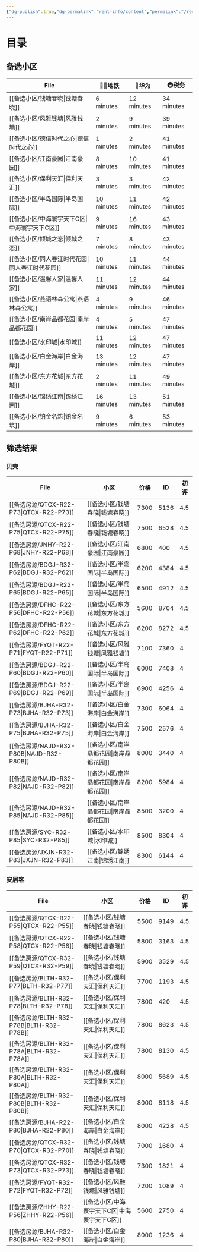 ```yaml
---
{"dg-publish":true,"dg-permalink":"rent-info/content","permalink":"/rent-info/content/","tags":"gardenEntry"}
---
```



# 目录

## 备选小区

| File                           | 🚶‍♂️地铁    | 🛵华为       | 🚇税务       |
| ------------------------------ | ---------- | ---------- | ---------- |
| [[备选小区/钱塘春晓\|钱塘春晓]]         | 6 minutes  | 12 minutes | 34 minutes |
| [[备选小区/风雅钱塘\|风雅钱塘]]         | 2 minutes  | 9 minutes  | 39 minutes |
| [[备选小区/德信时代之心\|德信时代之心]]     | 1 minutes  | 2 minutes  | 41 minutes |
| [[备选小区/江南豪园\|江南豪园]]         | 8 minutes  | 10 minutes | 41 minutes |
| [[备选小区/保利天汇\|保利天汇]]         | 3 minutes  | 3 minutes  | 42 minutes |
| [[备选小区/半岛国际\|半岛国际]]         | 10 minutes | 11 minutes | 42 minutes |
| [[备选小区/中海寰宇天下C区\|中海寰宇天下C区]] | 9 minutes  | 16 minutes | 43 minutes |
| [[备选小区/倾城之恋\|倾城之恋]]         | 7 minutes  | 8 minutes  | 43 minutes |
| [[备选小区/同人春江时代花园\|同人春江时代花园]] | 10 minutes | 11 minutes | 44 minutes |
| [[备选小区/温馨人家\|温馨人家]]         | 11 minutes | 12 minutes | 44 minutes |
| [[备选小区/燕语林森公寓\|燕语林森公寓]]     | 4 minutes  | 9 minutes  | 46 minutes |
| [[备选小区/南岸晶都花园\|南岸晶都花园]]     | 4 minutes  | 5 minutes  | 47 minutes |
| [[备选小区/水印城\|水印城]]           | 11 minutes | 12 minutes | 47 minutes |
| [[备选小区/白金海岸\|白金海岸]]         | 13 minutes | 12 minutes | 47 minutes |
| [[备选小区/东方花城\|东方花城]]         | 2 minutes  | 11 minutes | 49 minutes |
| [[备选小区/锦绣江南\|锦绣江南]]         | 16 minutes | 13 minutes | 51 minutes |
| [[备选小区/铂金名筑\|铂金名筑]]         | 9 minutes  | 6 minutes  | 53 minutes |


<!--
## 备选房源

| File                                     | 小区                             | 价格   | 平台  | 初评  |
| ---------------------------------------- | ------------------------------ | ---- | --- | --- |
| [[备选房源/QTCX-R22-P55\|QTCX-R22-P55]]   | [[备选小区/钱塘春晓\|钱塘春晓]]         | 5500 | 安居客 | 4.5 |
| [[备选房源/QTCX-R22-P58\|QTCX-R22-P58]]   | [[备选小区/钱塘春晓\|钱塘春晓]]         | 5800 | 安居客 | 4.5 |
| [[备选房源/QTCX-R32-P59\|QTCX-R32-P59]]   | [[备选小区/钱塘春晓\|钱塘春晓]]         | 5900 | 安居客 | 4.5 |
| [[备选房源/QTCX-R32-P70\|QTCX-R32-P70]]   | [[备选小区/钱塘春晓\|钱塘春晓]]         | 7000 | 安居客 | 4   |
| [[备选房源/QTCX-R22-P73\|QTCX-R22-P73]]   | [[备选小区/钱塘春晓\|钱塘春晓]]         | 7300 | 贝壳  | 4.5 |
| [[备选房源/QTCX-R32-P73\|QTCX-R32-P73]]   | [[备选小区/钱塘春晓\|钱塘春晓]]         | 7300 | 安居客 | 4   |
| [[备选房源/QTCX-R22-P75\|QTCX-R22-P75]]   | [[备选小区/钱塘春晓\|钱塘春晓]]         | 7500 | 贝壳  | 4.5 |
| [[备选房源/FYQT-R22-P71\|FYQT-R22-P71]]   | [[备选小区/风雅钱塘\|风雅钱塘]]         | 7100 | 贝壳  | 4   |
| [[备选房源/FYQT-R32-P72\|FYQT-R32-P72]]   | [[备选小区/风雅钱塘\|风雅钱塘]]         | 7200 | 安居客 | 4   |
| [[备选房源/FYQT-R32-P73\|FYQT-R32-P73]]   | [[备选小区/风雅钱塘\|风雅钱塘]]         | 7280 | 安居客 | \-  |
| [[备选房源/FYQT-R32-P79\|FYQT-R32-P79]]   | [[备选小区/风雅钱塘\|风雅钱塘]]         | 7900 | 安居客 | \-  |
| [[备选房源/DXSD-R32-P80\|DXSD-R32-P80]]   | [[备选小区/德信时代之心\|德信时代之心]]     | 8000 | 贝壳  | \-  |
| [[备选房源/DXSD-R32-P82\|DXSD-R32-P82]]   | [[备选小区/德信时代之心\|德信时代之心]]     | 8200 | 贝壳  | \-  |
| [[备选房源/JNHY-R22-P55\|JNHY-R22-P55]]   | [[备选小区/江南豪园\|江南豪园]]         | 5500 | 贝壳  | 3   |
| [[备选房源/JNHY-R22-P68\|JNHY-R22-P68]]   | [[备选小区/江南豪园\|江南豪园]]         | 6800 | 贝壳  | 4.5 |
| [[备选房源/JNHY-R22-P72\|JNHY-R22-P72]]   | [[备选小区/江南豪园\|江南豪园]]         | 7200 | 贝壳  | 3   |
| [[备选房源/JNHY-R22-P85\|JNHY-R22-P85]]   | [[备选小区/江南豪园\|江南豪园]]         | 8500 | 贝壳  | 3.5 |
| [[备选房源/BDGJ-R22-P60\|BDGJ-R22-P60]]   | [[备选小区/半岛国际\|半岛国际]]         | 6000 | 贝壳  | 4   |
| [[备选房源/BDGJ-R32-P62\|BDGJ-R32-P62]]   | [[备选小区/半岛国际\|半岛国际]]         | 6200 | 贝壳  | 4.5 |
| [[备选房源/BDGJ-R22-P65\|BDGJ-R22-P65]]   | [[备选小区/半岛国际\|半岛国际]]         | 6500 | 贝壳  | 4.5 |
| [[备选房源/BDGJ-R22-P69\|BDGJ-R22-P69]]   | [[备选小区/半岛国际\|半岛国际]]         | 6900 | 贝壳  | 4   |
| [[备选房源/BDGJ-R22-P75\|BDGJ-R22-P75]]   | [[备选小区/半岛国际\|半岛国际]]         | 7500 | 贝壳  | 3.5 |
| [[备选房源/BDGJ-R22-P76\|BDGJ-R22-P76]]   | [[备选小区/半岛国际\|半岛国际]]         | 7600 | 贝壳  | 3.5 |
| [[备选房源/BDGJ-R22-P78\|BDGJ-R22-P78]]   | [[备选小区/半岛国际\|半岛国际]]         | 7800 | 贝壳  | 3.5 |
| [[备选房源/BLTH-R32-P77\|BLTH-R32-P77]]   | [[备选小区/保利天汇\|保利天汇]]         | 7700 | 安居客 | 4.5 |
| [[备选房源/BLTH-R32-P78\|BLTH-R32-P78]]   | [[备选小区/保利天汇\|保利天汇]]         | 7800 | 安居客 | 4.5 |
| [[备选房源/BLTH-R32-P78B\|BLTH-R32-P78B]] | [[备选小区/保利天汇\|保利天汇]]         | 7800 | 安居客 | 4.5 |
| [[备选房源/BLTH-R32-P78A\|BLTH-R32-P78A]] | [[备选小区/保利天汇\|保利天汇]]         | 7800 | 安居客 | 4.5 |
| [[备选房源/BLTH-R32-P80A\|BLTH-R32-P80A]] | [[备选小区/保利天汇\|保利天汇]]         | 8000 | 安居客 | 4.5 |
| [[备选房源/BLTH-R32-P80B\|BLTH-R32-P80B]] | [[备选小区/保利天汇\|保利天汇]]         | 8000 | 安居客 | 4.5 |
| [[备选房源/BLTH-R22-P90\|BLTH-R22-P90]]   | [[备选小区/保利天汇\|保利天汇]]         | 9000 | 贝壳  | 3.5 |
| [[备选房源/QCZL-R32-P90\|QCZL-R32-P90]]   | [[备选小区/倾城之恋\|倾城之恋]]         | 9000 | 贝壳  | 3.5 |
| [[备选房源/ZHHY-R22-P56\|ZHHY-R22-P56]]   | [[备选小区/中海寰宇天下C区\|中海寰宇天下C区]] | 5600 | 安居客 | 4   |
| [[备选房源/TRCJ-R32-P78\|TRCJ-R32-P78]]   | [[备选小区/同人春江时代花园\|同人春江时代花园]] | 7800 | 贝壳  | \-  |
| [[备选房源/WXRJ-R32-P75\|WXRJ-R32-P75]]   | [[备选小区/温馨人家\|温馨人家]]         | 7500 | 贝壳  | 3.5 |
| [[备选房源/YYLS-R22-P68\|YYLS-R22-P68]]   | [[备选小区/燕语林森公寓\|燕语林森公寓]]     | 6800 | 贝壳  | 3.5 |
| [[备选房源/BJHA-R32-P73\|BJHA-R32-P73]]   | [[备选小区/白金海岸\|白金海岸]]         | 7300 | 贝壳  | 4   |
| [[备选房源/BJHA-R32-P75\|BJHA-R32-P75]]   | [[备选小区/白金海岸\|白金海岸]]         | 7500 | 贝壳  | 4   |
| [[备选房源/BJHA-R22-P80\|BJHA-R22-P80]]   | [[备选小区/白金海岸\|白金海岸]]         | 8000 | 安居客 | 4.5 |
| [[备选房源/BJHA-R32-P80\|BJHA-R32-P80]]   | [[备选小区/白金海岸\|白金海岸]]         | 8000 | 安居客 | 4   |
| [[备选房源/BJHA-R32-P82\|BJHA-R32-P82]]   | [[备选小区/白金海岸\|白金海岸]]         | 8200 | 贝壳  | 3.5 |
| [[备选房源/NAJD-R32-P80A\|NAJD-R32-P80A]] | [[备选小区/南岸晶都花园\|南岸晶都花园]]     | 8000 | 贝壳  | 3.5 |
| [[备选房源/NAJD-R32-P80B\|NAJD-R32-P80B]] | [[备选小区/南岸晶都花园\|南岸晶都花园]]     | 8000 | 贝壳  | 4   |
| [[备选房源/NAJD-R32-P82\|NAJD-R32-P82]]   | [[备选小区/南岸晶都花园\|南岸晶都花园]]     | 8200 | 贝壳  | 4   |
| [[备选房源/NAJD-R32-P85\|NAJD-R32-P85]]   | [[备选小区/南岸晶都花园\|南岸晶都花园]]     | 8500 | 贝壳  | 4   |
| [[备选房源/SYC-R22-P60\|SYC-R22-P60]]     | [[备选小区/水印城\|水印城]]           | 6000 | 贝壳  | \-  |
| [[备选房源/SYC-R22-P62\|SYC-R22-P62]]     | [[备选小区/水印城\|水印城]]           | 6200 | 贝壳  | \-  |
| [[备选房源/SYC-R22-P63\|SYC-R22-P63]]     | [[备选小区/水印城\|水印城]]           | 6300 | 贝壳  | \-  |
| [[备选房源/SYC-R32-P85\|SYC-R32-P85]]     | [[备选小区/水印城\|水印城]]           | 8500 | 贝壳  | 4   |
| [[备选房源/DFHC-R22-P56\|DFHC-R22-P56]]   | [[备选小区/东方花城\|东方花城]]         | 5600 | 贝壳  | 4.5 |
| [[备选房源/DFHC-R22-P62\|DFHC-R22-P62]]   | [[备选小区/东方花城\|东方花城]]         | 6200 | 贝壳  | 4.5 |
| [[备选房源/JXJN-R32-P80B\|JXJN-R32-P80B]] | [[备选小区/锦绣江南\|锦绣江南]]         | 8000 | 贝壳  | 3.5 |
| [[备选房源/JXJN-R32-P80A\|JXJN-R32-P80A]] | [[备选小区/锦绣江南\|锦绣江南]]         | 8000 | 贝壳  | 3.5 |
| [[备选房源/JXJN-R32-P83\|JXJN-R32-P83]]   | [[备选小区/锦绣江南\|锦绣江南]]         | 8300 | 贝壳  | 4   |
| [[备选房源/BJMZ-R42-P80\|BJMZ-R42-P80]]   | [[备选小区/铂金名筑\|铂金名筑]]         | 8000 | 贝壳  | 3.5 |

-->

## 筛选结果

### 贝壳

| File                                     | 小区                         | 价格   | ID   | 初评  |
| ---------------------------------------- | -------------------------- | ---- | ---- | --- |
| [[备选房源/QTCX-R22-P73\|QTCX-R22-P73]]   | [[备选小区/钱塘春晓\|钱塘春晓]]     | 7300 | 5136 | 4.5 |
| [[备选房源/QTCX-R22-P75\|QTCX-R22-P75]]   | [[备选小区/钱塘春晓\|钱塘春晓]]     | 7500 | 6528 | 4.5 |
| [[备选房源/JNHY-R22-P68\|JNHY-R22-P68]]   | [[备选小区/江南豪园\|江南豪园]]     | 6800 | 400  | 4.5 |
| [[备选房源/BDGJ-R32-P62\|BDGJ-R32-P62]]   | [[备选小区/半岛国际\|半岛国际]]     | 6200 | 4384 | 4.5 |
| [[备选房源/BDGJ-R22-P65\|BDGJ-R22-P65]]   | [[备选小区/半岛国际\|半岛国际]]     | 6500 | 4912 | 4.5 |
| [[备选房源/DFHC-R22-P56\|DFHC-R22-P56]]   | [[备选小区/东方花城\|东方花城]]     | 5600 | 8704 | 4.5 |
| [[备选房源/DFHC-R22-P62\|DFHC-R22-P62]]   | [[备选小区/东方花城\|东方花城]]     | 6200 | 8272 | 4.5 |
| [[备选房源/FYQT-R22-P71\|FYQT-R22-P71]]   | [[备选小区/风雅钱塘\|风雅钱塘]]     | 7100 | 7360 | 4   |
| [[备选房源/BDGJ-R22-P60\|BDGJ-R22-P60]]   | [[备选小区/半岛国际\|半岛国际]]     | 6000 | 7408 | 4   |
| [[备选房源/BDGJ-R22-P69\|BDGJ-R22-P69]]   | [[备选小区/半岛国际\|半岛国际]]     | 6900 | 4256 | 4   |
| [[备选房源/BJHA-R32-P73\|BJHA-R32-P73]]   | [[备选小区/白金海岸\|白金海岸]]     | 7300 | 6064 | 4   |
| [[备选房源/BJHA-R32-P75\|BJHA-R32-P75]]   | [[备选小区/白金海岸\|白金海岸]]     | 7500 | 2576 | 4   |
| [[备选房源/NAJD-R32-P80B\|NAJD-R32-P80B]] | [[备选小区/南岸晶都花园\|南岸晶都花园]] | 8000 | 3440 | 4   |
| [[备选房源/NAJD-R32-P82\|NAJD-R32-P82]]   | [[备选小区/南岸晶都花园\|南岸晶都花园]] | 8200 | 5984 | 4   |
| [[备选房源/NAJD-R32-P85\|NAJD-R32-P85]]   | [[备选小区/南岸晶都花园\|南岸晶都花园]] | 8500 | 3200 | 4   |
| [[备选房源/SYC-R32-P85\|SYC-R32-P85]]     | [[备选小区/水印城\|水印城]]       | 8500 | 8304 | 4   |
| [[备选房源/JXJN-R32-P83\|JXJN-R32-P83]]   | [[备选小区/锦绣江南\|锦绣江南]]     | 8300 | 6144 | 4   |


### 安居客

| File                                     | 小区                             | 价格   | ID   | 初评  |
| ---------------------------------------- | ------------------------------ | ---- | ---- | --- |
| [[备选房源/QTCX-R22-P55\|QTCX-R22-P55]]   | [[备选小区/钱塘春晓\|钱塘春晓]]         | 5500 | 9149 | 4.5 |
| [[备选房源/QTCX-R22-P58\|QTCX-R22-P58]]   | [[备选小区/钱塘春晓\|钱塘春晓]]         | 5800 | 3163 | 4.5 |
| [[备选房源/QTCX-R32-P59\|QTCX-R32-P59]]   | [[备选小区/钱塘春晓\|钱塘春晓]]         | 5900 | 3529 | 4.5 |
| [[备选房源/BLTH-R32-P77\|BLTH-R32-P77]]   | [[备选小区/保利天汇\|保利天汇]]         | 7700 | 1193 | 4.5 |
| [[备选房源/BLTH-R32-P78\|BLTH-R32-P78]]   | [[备选小区/保利天汇\|保利天汇]]         | 7800 | 420  | 4.5 |
| [[备选房源/BLTH-R32-P78B\|BLTH-R32-P78B]] | [[备选小区/保利天汇\|保利天汇]]         | 7800 | 8623 | 4.5 |
| [[备选房源/BLTH-R32-P78A\|BLTH-R32-P78A]] | [[备选小区/保利天汇\|保利天汇]]         | 7800 | 8130 | 4.5 |
| [[备选房源/BLTH-R32-P80A\|BLTH-R32-P80A]] | [[备选小区/保利天汇\|保利天汇]]         | 8000 | 5689 | 4.5 |
| [[备选房源/BLTH-R32-P80B\|BLTH-R32-P80B]] | [[备选小区/保利天汇\|保利天汇]]         | 8000 | 8118 | 4.5 |
| [[备选房源/BJHA-R22-P80\|BJHA-R22-P80]]   | [[备选小区/白金海岸\|白金海岸]]         | 8000 | 4228 | 4.5 |
| [[备选房源/QTCX-R32-P70\|QTCX-R32-P70]]   | [[备选小区/钱塘春晓\|钱塘春晓]]         | 7000 | 1680 | 4   |
| [[备选房源/QTCX-R32-P73\|QTCX-R32-P73]]   | [[备选小区/钱塘春晓\|钱塘春晓]]         | 7300 | 1821 | 4   |
| [[备选房源/FYQT-R32-P72\|FYQT-R32-P72]]   | [[备选小区/风雅钱塘\|风雅钱塘]]         | 7200 | 1089 | 4   |
| [[备选房源/ZHHY-R22-P56\|ZHHY-R22-P56]]   | [[备选小区/中海寰宇天下C区\|中海寰宇天下C区]] | 5600 | 2750 | 4   |
| [[备选房源/BJHA-R32-P80\|BJHA-R32-P80]]   | [[备选小区/白金海岸\|白金海岸]]         | 8000 | 1236 | 4   |

